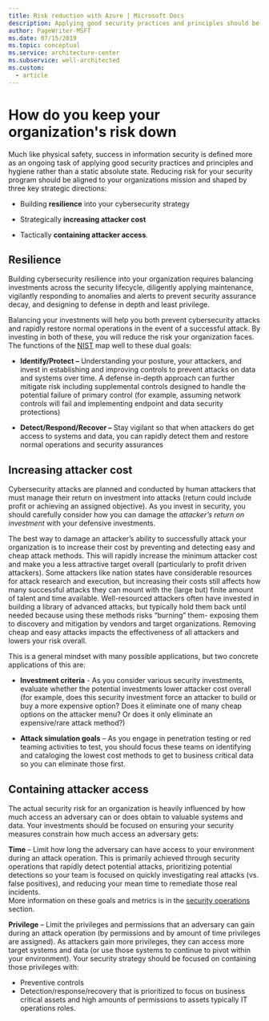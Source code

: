 ```yaml
---
title: Risk reduction with Azure | Microsoft Docs
description: Applying good security practices and principles should be an ongoing task rather than a static absolute state.
author: PageWriter-MSFT
ms.date: 07/15/2019
ms.topic: conceptual
ms.service: architecture-center
ms.subservice: well-architected
ms.custom:
  - article
---
```


# How do you keep your organization's risk down

Much like physical safety, success in information security is defined more as an
ongoing task of applying good security practices and principles and hygiene
rather than a static absolute state. Reducing risk for your security program
should be aligned to your organizations mission and shaped by three key
strategic directions:

- Building **resilience** into your cybersecurity strategy

- Strategically **increasing attacker cost**

- Tactically **containing attacker access**.

## Resilience

Building cybersecurity resilience into your organization requires balancing
investments across the security lifecycle, diligently applying maintenance, vigilantly responding to anomalies and alerts to prevent security
assurance decay, and designing to defense in depth and least privilege.

Balancing your investments will help you both prevent cybersecurity attacks
and rapidly restore normal operations in the event of a successful attack.
By investing in both of these, you will reduce the risk your organization
faces. The functions of the [NIST](https://www.nist.gov/cyberframework) map well to these dual goals:

- **Identify/Protect –** Understanding your posture, your attackers, and
    invest in establishing and improving controls to prevent attacks on data and
    systems over time. A defense in-depth approach can further mitigate risk
    including supplemental controls designed to handle the potential failure of
    primary control (for example, assuming network controls will fail and implementing
    endpoint and data security protections)

- **Detect/Respond/Recover –** Stay vigilant so that when attackers do get
    access to systems and data, you can rapidly detect them and restore normal
    operations and security assurances

## Increasing attacker cost

Cybersecurity attacks are planned and conducted by human attackers that must
manage their return on investment into attacks (return could include profit
or achieving an assigned objective). As you invest in security, you should
carefully consider how you can damage the *attacker’s return on investment*
with your defensive investments.

The best way to damage an attacker’s ability to successfully attack your
organization is to increase their cost by preventing and detecting easy and
cheap attack methods. This will rapidly increase the minimum attacker cost
and make you a less attractive target overall (particularly to profit driven
attackers). Some attackers like nation states have considerable resources
for attack research and execution, but increasing their costs still affects
how many successful attacks they can mount with the (large but) finite
amount of talent and time available. Well-resourced attackers often have
invested in building a library of advanced attacks, but typically hold them
back until needed because using these methods risks “burning” them- exposing
them to discovery and mitigation by vendors and target organizations.
Removing cheap and easy attacks impacts the effectiveness of all attackers
and lowers your risk overall.

This is a general mindset with many possible applications, but two concrete
applications of this are:

- **Investment criteria** - As you consider various security investments,
    evaluate whether the potential investments lower attacker cost overall (for example,
    does this security investment force an attacker to build or buy a more
    expensive option? Does it eliminate one of many cheap options on the
    attacker menu? Or does it only eliminate an expensive/rare attack method?)

- **Attack simulation goals** – As you engage in penetration testing or red
    teaming activities to test, you should focus these teams on identifying and
    cataloging the lowest cost methods to get to business critical data so you
    can eliminate those first.

## Containing attacker access

The actual security risk for an organization is heavily influenced by how
much access an adversary can or does obtain to valuable systems and data.
Your investments should be focused on ensuring your security measures
constrain how much access an adversary gets:

**Time** – Limit how long the adversary can have access to your environment
during an attack operation. This is primarily achieved through security
operations that rapidly detect potential attacks, prioritizing potential
detections so your team is focused on quickly investigating real attacks
(vs. false positives), and reducing your mean time to remediate those real
incidents.  
More information on these goals and metrics is in the [security
operations](./security-operations.md#objective-and-metrics) section.

**Privilege** – Limit the privileges and permissions that an adversary can
gain during an attack operation (by permissions and by amount of time
privileges are assigned). As attackers gain more privileges, they can access more target systems and data (or use those systems to continue to pivot within your environment). Your security strategy should be focused on containing those privileges with:

- Preventive controls
- Detection/response/recovery that is prioritized to focus on business
critical assets and high amounts of permissions to assets typically IT
operations roles.
